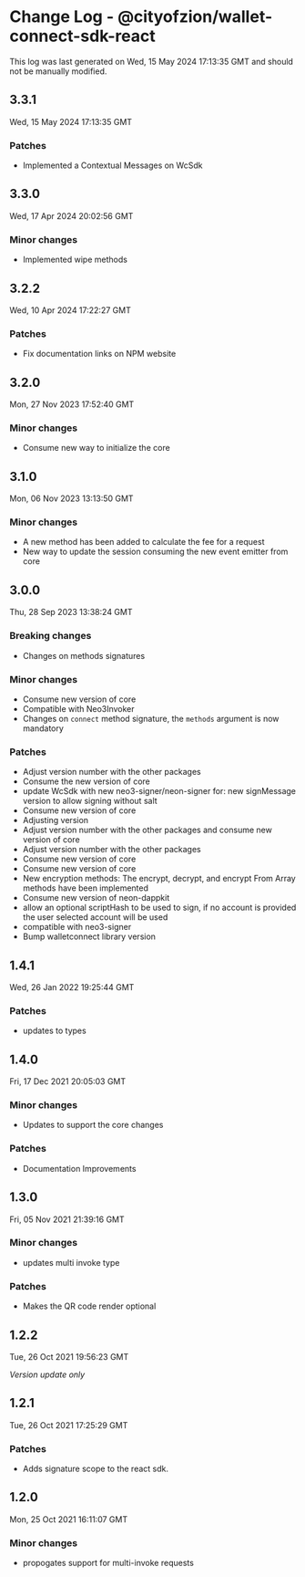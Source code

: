 # Change Log - @cityofzion/wallet-connect-sdk-react

This log was last generated on Wed, 15 May 2024 17:13:35 GMT and should not be manually modified.

## 3.3.1
Wed, 15 May 2024 17:13:35 GMT

### Patches

- Implemented a Contextual Messages on WcSdk

## 3.3.0
Wed, 17 Apr 2024 20:02:56 GMT

### Minor changes

- Implemented wipe methods

## 3.2.2
Wed, 10 Apr 2024 17:22:27 GMT

### Patches

- Fix documentation links on NPM website

## 3.2.0
Mon, 27 Nov 2023 17:52:40 GMT

### Minor changes

- Consume new way to initialize the core

## 3.1.0
Mon, 06 Nov 2023 13:13:50 GMT

### Minor changes

- A new method has been added to calculate the fee for a request
- New way to update the session consuming the new event emitter from core

## 3.0.0
Thu, 28 Sep 2023 13:38:24 GMT

### Breaking changes

- Changes on methods signatures

### Minor changes

- Consume new version of core
- Compatible with Neo3Invoker
- Changes on `connect` method signature, the `methods` argument is now mandatory

### Patches

- Adjust version number with the other packages
- Consume the new version of core
- update WcSdk with new neo3-signer/neon-signer for: new signMessage version to allow signing without salt
- Consume new version of core
- Adjusting version
- Adjust version number with the other packages and consume new version of core
- Adjust version number with the other packages
- Consume new version of core
- Consume new version of core
- New encryption methods: The encrypt, decrypt, and encrypt From Array methods have been implemented
- Consume new version of neon-dappkit
- allow an optional scriptHash to be used to sign, if no account is provided the user selected account will be used
- compatible with neo3-signer
- Bump walletconnect library version

## 1.4.1
Wed, 26 Jan 2022 19:25:44 GMT

### Patches

- updates to types

## 1.4.0
Fri, 17 Dec 2021 20:05:03 GMT

### Minor changes

- Updates to support the core changes

### Patches

- Documentation Improvements

## 1.3.0
Fri, 05 Nov 2021 21:39:16 GMT

### Minor changes

- updates multi invoke type

### Patches

- Makes the QR code render optional

## 1.2.2
Tue, 26 Oct 2021 19:56:23 GMT

_Version update only_

## 1.2.1
Tue, 26 Oct 2021 17:25:29 GMT

### Patches

- Adds signature scope to the react sdk.

## 1.2.0
Mon, 25 Oct 2021 16:11:07 GMT

### Minor changes

- propogates support for multi-invoke requests


